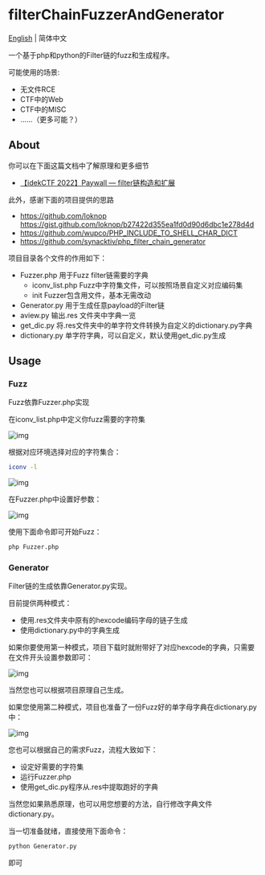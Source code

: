# filterChainFuzzerAndGenerator 

[English](./README.md) | 简体中文

一个基于php和python的Filter链的fuzz和生成程序。

可能使用的场景:

- 无文件RCE 
- CTF中的Web
- CTF中的MISC
- ......（更多可能？）

## About

你可以在下面这篇文档中了解原理和更多细节

- [【idekCTF 2022】Paywall — filter链构造和扩展](https://dqgom7v7dl.feishu.cn/docx/RL8cdsipLoYAMvxl8bJcIERznWH)

此外，感谢下面的项目提供的思路

- https://github.com/loknop https://gist.github.com/loknop/b27422d355ea1fd0d90d6dbc1e278d4d
- https://github.com/wupco/PHP_INCLUDE_TO_SHELL_CHAR_DICT
- https://github.com/synacktiv/php_filter_chain_generator

项目目录各个文件的作用如下：

- Fuzzer.php 用于Fuzz filter链需要的字典
  - iconv_list.php Fuzz中字符集文件，可以按照场景自定义对应编码集
  - init Fuzzer包含用文件，基本无需改动
- Generator.py 用于生成任意payload的Filter链
- aview.py 输出.res 文件夹中字典一览
- get_dic.py 将.res文件夹中的单字符文件转换为自定义的dictionary.py字典
- dictionary.py 单字符字典，可以自定义，默认使用get_dic.py生成

## Usage

### Fuzz

Fuzz依靠Fuzzer.php实现

在iconv_list.php中定义你fuzz需要的字符集

![img](https://cdn.nlark.com/yuque/0/2023/png/21803058/1674490580048-be078983-c35f-4b53-9597-871ac1a4a2d0.png)

根据对应环境选择对应的字符集合：

```Bash
iconv -l
```

![img](https://cdn.nlark.com/yuque/0/2023/png/21803058/1674490476175-f28badfa-59de-4265-8bae-43e0bd65da3e.png)

在Fuzzer.php中设置好参数：

![img](https://cdn.nlark.com/yuque/0/2023/png/21803058/1674490644217-7ef63718-9106-4796-8d61-e31357f47d80.png)

使用下面命令即可开始Fuzz：

```Bash
php Fuzzer.php
```

### Generator

Filter链的生成依靠Generator.py实现。

目前提供两种模式：

- 使用.res文件夹中原有的hexcode编码字母的链子生成
- 使用dictionary.py中的字典生成

如果你要使用第一种模式，项目下载时就附带好了对应hexcode的字典，只需要在文件开头设置参数即可：

![img](https://cdn.nlark.com/yuque/0/2023/png/21803058/1674491278243-f9fc0f34-db7f-495f-a138-9eea1d250c30.png)

当然您也可以根据项目原理自己生成。

如果您使用第二种模式，项目也准备了一份Fuzz好的单字母字典在dictionary.py中：

![img](https://cdn.nlark.com/yuque/0/2023/png/21803058/1674491375475-11fb475f-cd15-4032-8045-b62abd1612db.png)

您也可以根据自己的需求Fuzz，流程大致如下：

- 设定好需要的字符集
- 运行Fuzzer.php
- 使用get_dic.py程序从.res中提取跑好的字典

当然您如果熟悉原理，也可以用您想要的方法，自行修改字典文件dictionary.py。

当一切准备就绪，直接使用下面命令：

```Bash
python Generator.py
```

即可
